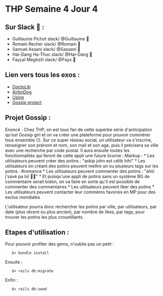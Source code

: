 # THP Semaine 4 Jour 4

## Sur Slack :tea: :

* Guillaume Pichot   slack/  @Guillaume :tropical_fish:
* Romain Recher     slack/  @Romain :whale2:
* Samuel Assani   slack/  @Sassani :tiger2:
* Hai-Dang Ha-Thuc  slack/  @Hai-Dang :leopard:
* Fayçal Meghzili   slack/  @Fays :dolphin:

## Lien vers tous les exos :
* [DoctoLib](https://github.com/sassani134/Doctolib)
* [AirbnDog](https://github.com/RomainRec/AirbnDog)
* [Usine](https://github.com/zaydang/S4J4_Usine)
* [Gossip project](https://github.com/Siriondil0/Gossip_project)
              
## Projet Gossip :

Enoncé : Chez THP, on est tous fan de cette superbe série d'anticipation qu'est Gossip girl et on va créer une plateforme pour pouvoir commérer tous ensemble 😏. Sur ce super réseau social, un utilisateur va s'inscrire, renseigner son prénom et nom, son mail et son age, puis il précisera sa ville avec une recherche par code postal. Il aura ensuite toutes les fonctionnalités qui feront de cette appli une future licorne :
Markup : * Les utilisateurs peuvent créer des potins : "askip john est célib hihi"
         * Les utilisateurs en créant des potins peuvent mettre un ou plusieurs tags sur les potins : #romance
         * Les utilisateurs peuvent commenter des potins : "ahiii j'savé pa lol 💁‍♂️"
         * Et puisqu'une appli de potins sans un système BG de commentaire serait bidon, on va faire en sorte qu'il est possible de commenter des commentaires
         * Les utilisateurs peuvent liker des potins
         * Les utilisateurs peuvent contacter leur commères favories en MP pour des exclus mondiales

L'utilisateur pourra donc rechercher les potins par ville, par utilisateurs, par date (plus récent ou plus ancien), par nombre de likes, par tags, pour trouver les potins les plus croustillants.

## Etapes d'utilisation :

Pour pouvoir profiter des gems, n'oublie pas un petit :
```
   $> bundle install
```

Ensuite : 
```
   $> rails db:migrate
```

Enfin : 
```
   $> rails db:seed
```
